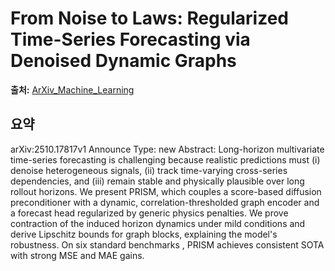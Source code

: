 # From Noise to Laws: Regularized Time-Series Forecasting via Denoised Dynamic Graphs

**출처:** [ArXiv_Machine_Learning](https://arxiv.org/abs/2510.17817)

## 요약
arXiv:2510.17817v1 Announce Type: new
Abstract: Long-horizon multivariate time-series forecasting is challenging because realistic predictions must (i) denoise heterogeneous signals, (ii) track time-varying cross-series dependencies, and (iii) remain stable and physically plausible over long rollout horizons. We present PRISM, which couples a score-based diffusion preconditioner with a dynamic, correlation-thresholded graph encoder and a forecast head regularized by generic physics penalties. We prove contraction of the induced horizon dynamics under mild conditions and derive Lipschitz bounds for graph blocks, explaining the model's robustness. On six standard benchmarks , PRISM achieves consistent SOTA with strong MSE and MAE gains.
